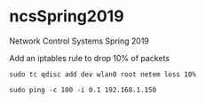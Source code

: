 # ncsSpring2019
Network Control Systems Spring 2019

Add an iptables rule to drop 10% of packets
```
sudo tc qdisc add dev wlan0 root netem loss 10%

```
```
sudo ping -c 100 -i 0.1 192.168.1.150
```
